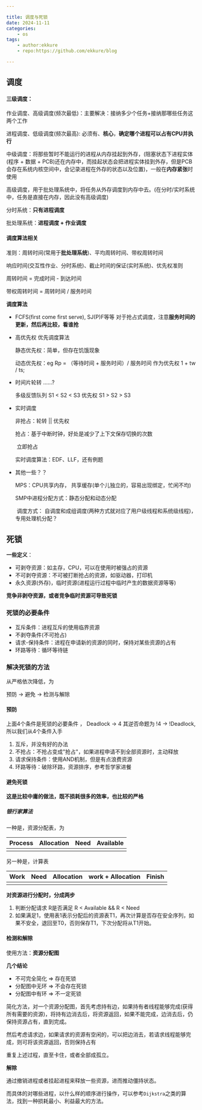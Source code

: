 ```yaml
---

title: 调度与死锁
date: 2024-11-11
categories:
    - os
tags:
    - author:ekkure
    - repo:https://github.com/ekkure/blog

---
```

##  调度

#### **三级调度：**

作业调度、高级调度(频次最低)：主要解决：接纳多少个任务+接纳那哪些任务这两个工作

进程调度、低级调度(频次最高): 必须有、**核心**，**确定哪个进程可以占有CPU并执行**

中级调度：将那些暂时不能运行的进程从内存挂起到外存，(阻塞状态下进程实体(程序 + 数据 + PCB)还在内存中，而挂起状态会把进程实体挂到外存，但是PCB会存在系统内核空间中，会记录进程在外存的状态以及位置)，一般在**内存紧张**时使用



高级调度，用于批处理系统中，将任务从外存调度到内存中去。(在分时/实时系统中，任务是直接在内存，因此没有高级调度)

分时系统：**只有进程调度**

批处理系统：**进程调度 +  作业调度**



#### 调度算法相关

准则：周转时间(常用于**批处理系统**)、平均周转时间、带权周转时间

响应时间(交互性作业、分时系统)、截止时间的保证(实时系统)、优先权准则

周转时间 = 完成时间 - 到达时间

带权周转时间 = 周转时间 / 服务时间


**调度算法**

- FCFS(first come first serve), SJ(P)F等等
对于抢占式调度，注意**服务时间的更新，然后再比较，看谁抢**

- 高优先权 优先调度算法

   静态优先权：简单，但存在饥饿现象

   动态优先权：eg Rp = （等待时间 + 服务时间）/ 服务时间  作为优先权 1 + tw / ts;

- 时间片轮转 ......?

   多级反馈队列 S1 < S2 < S3 优先权 S1 > S2 > S3

   

- 实时调度

   非抢占：轮转 || 优先权

   抢占：基于中断时钟，好处是减少了上下文保存切换的次数

   ​      立即抢占

   实时调度算法：EDF、LLF，还有例题

- 其他一些？？

   MPS：CPU共享内存，  共享缓存(单个儿独立的，容易出现绑定，忙闲不均)

   SMP中进程分配方式：静态分配和动态分配

   ​               调度方式： 自调度和成组调度(两种方式就对应了用户级线程和系统级线程)，                       专用处理机分配？


## 死锁

**一些定义**：

- 可剥夺资源：如主存，CPU，可以在使用时被强占的资源
- 不可剥夺资源：不可被打断抢占的资源，如驱动器，打印机
- 永久资源(外存)，临时资源(进程运行过程中临时产生的数据资源等等)

**竞争非剥夺资源，或者竞争临时资源可导致死锁**

### 死锁的必要条件

- 互斥条件：进程互斥的使用临界资源
- 不剥夺条件(不可抢占)
- 请求-保持条件：进程在申请新的资源的同时，保持对某些资源的占有
- 环路等待：循环等待链





### 解决死锁的方法

从严格依次降低，为

预防 -> 避免 -> 检测与解除

#### 预防

上面4个条件是死锁的必要条件  ， Deadlock -> 4  其逆否命题为  !4 -> !Deadlock,所以我们从4个条件入手

1. 互斥，并没有好的办法
2. 不抢占：不抢占变成"抢占"，如果进程申请不到全部资源时，主动释放
3. 请求保持条件：使用AND机制，但是有点浪费资源
4. 环路等待：破除环路，资源排序，参考哲学家进餐

#### 避免死锁

**这是比较中庸的做法，既不损耗很多的效率，也比较的严格**

##### 银行家算法

一种是，资源分配表，为

| Process | Allocation | Need | Available |
| ------- | ---------- | ---- | --------- |
|         |            |      |           |

另一种是，计算表

| Work | Need | Allocation | work + Allocation | Finish |
| ---- | ---- | ---------- | ----------------- | ------ |
|      |      |            |                   |        |

**对资源进行分配时，分成两步**

1. 判断分配请求 R是否满足  R < Available && R < Need
2. 如果满足1，使用表1表示分配后的资源表T1，再次计算是否存在安全序列，如果不安全，退回至T0，否则保存T1，下次分配将从T1开始。

#### 检测和解除

使用方法：**资源分配图**

**几个结论**

- 不可完全简化 => 存在死锁
- 分配图中无环 => 不会存在死锁
- 分配图中有环 => 不一定死锁 

简化方法，对一个资源分配图，首先考虑持有边，如果持有者线程能够完成(获得所有需要的资源)，将持有边消去后，将资源返回，如果不能完成，边消去后，仍保持资源占有，直到完成。

然后考虑请求边，如果请求的资源有空闲的，可以把边消去，若请求线程能够完成，则可将该资源返回，否则保持占有

重复上述过程，直至卡住，或者全部成孤立。

**解除**

通过撤销进程或者挂起进程来释放一些资源，进而推动僵持状态。

而具体的对哪些进程，以什么样的顺序进行操作，可以参考`Dijkstra`之类的算法，找到一种损耗最小、利益最大的方法。
